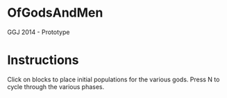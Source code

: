 OfGodsAndMen
============

GGJ 2014 - Prototype

Instructions
============

Click on blocks to place initial populations for the various gods.
Press N to cycle through the various phases.

